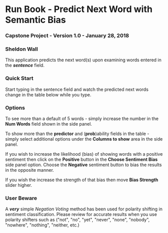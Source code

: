 # Run Book - Predict Next Word with Semantic Bias

### Capstone Project - Version 1.0 - January 28, 2018
### Sheldon Wall

This application predicts the next word(s) upon examining words entered in the _**sentence**_ field.

### Quick Start

Start typing in the sentence field and watch the predicted next words change in the table below while you type.

### Options

To see more than a default of 5 words - simply increase the number in the **Num Words** field shown in the side panel.  

To show more than the **predictor** and (**prob**)ability fields in the table - simply select additional options under the **Columns to show** area in the side panel.

If you wish to increase the likelihood (bias) of showing words with a positive sentiment then click on the **Positive** button in the **Choose Sentiment Bias** side panel option. Choose the **Negative** sentiment button to bias the results in the opposite manner.

If you wish the increase the strength of that bias then move **Bias Strength** slider higher.  

### User Beware
A _**very**_ simple _Negation Voting_ method has been used for polarity shifting in sentiment classification.  Please review for accurate results when you use polarity shifters such as ("not", "no", "yet", "never", "none", "nobody", "nowhere", "nothing", "neither, etc.)

